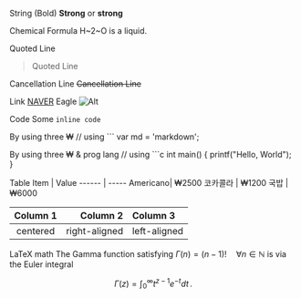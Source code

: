 String (Bold)
**Strong** or __strong__

Chemical Formula
H~2~O is a liquid.

Quoted Line
> Quoted Line

Cancellation Line
~~Cancellation Line~~

Link
[NAVER](https://naver.com)
Eagle ![Alt](https://images.unsplash.com/photo-1643114673614-55af01ec8dfc?ixlib=rb-1.2.1&ixid=MnwxMjA3fDB8MHx0b3BpYy1mZWVkfDM2fDZzTVZqVExTa2VRfHxlbnwwfHx8fA%3D%3D&auto=format&fit=crop&w=800&q=60)

Code
Some `inline code`

By using three ₩
// using ```
var md = 'markdown';

By using three ₩ & prog lang
// using ```c
int main() {
	printf("Hello, World");
}

Table
Item	 | Value
------	 | -----
Americano| ₩2500
코카콜라	 | ₩1200
국밥	  | ₩6000

| Column 1 | Column 2 	   | Column 3 	   |
|:--------:| -------------:|:-------------|
| centered | right-aligned | left-aligned |

LaTeX math
The Gamma function satisfying $\Gamma(n) = (n-1)!\quad\forall
n\in\mathbb N$ is via the Euler integral

$$
\Gamma(z) = \int_0^\infty t^{z-1}e^{-t}dt\,.
$$
